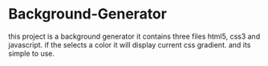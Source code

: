 # Background-Generator

this project is a background generator it contains three files html5, css3 and javascript.
if the selects a color it will display current css gradient.
and its simple to use.
